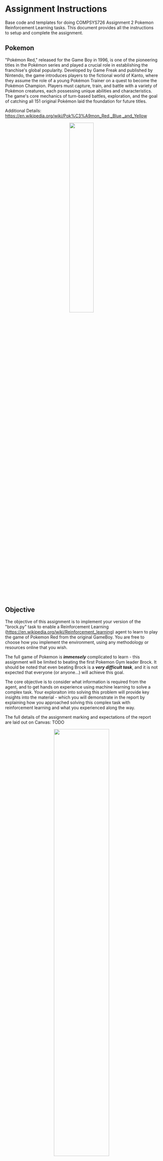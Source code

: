 # Assignment Instructions
Base code and templates for doing COMPSYS726 Assignment 2 Pokemon Reinforcement Learning tasks. This document provides all the instructions to setup and complete the assignment.

## Pokemon
"Pokémon Red," released for the Game Boy in 1996, is one of the pioneering titles in the Pokémon series and played a crucial role in establishing the franchise's global popularity. Developed by Game Freak and published by Nintendo, the game introduces players to the fictional world of Kanto, where they assume the role of a young Pokémon Trainer on a quest to become the Pokémon Champion. Players must capture, train, and battle with a variety of Pokémon creatures, each possessing unique abilities and characteristics. The game's core mechanics of turn-based battles, exploration, and the goal of catching all 151 original Pokémon laid the foundation for future titles.

Additional Details: https://en.wikipedia.org/wiki/Pok%C3%A9mon_Red,_Blue,_and_Yellow 

<p align="center">
    <img src="./media/pokemon-red.jpeg" style="width: 40%;"/>
</p>

## Objective
The objective of this assignment is to implement your version of the "brock.py" task to enable a Reinforcement Learning (https://en.wikipedia.org/wiki/Reinforcement_learning) agent to learn to play the game of Pokemon Red from the original GameBoy. You are free to choose how you implement the environment, using any methodology or resources online that you wish.

The full game of Pokemon is ***immensely*** complicated to learn - this assignment will be limited to beating the first Pokemon Gym leader Brock. It should be noted that even beating Brock is a ***very difficult task***, and it is not expected that everyone (or anyone...) will achieve this goal. 

The core objective is to consider what information is required from the agent, and to get hands on experience using machine learning to solve a complex task. Your exploraiton into solving this problem will provide key insights into the material - which you will demonstrate in the report by explaining how you approached solving this complex task with reinforcement learning and what you experienced along the way.  

The full details of the assignment marking and expectations of the report are laid out on Canvas: TODO

<p align="center">
    <img src="./media/pokemon-brock.jpeg" style="width: 60%;"/>
</p>

## Setup
Follow these steps carefully to pull the required libraries and packages to do this assignment. These instructions will default to using a folder called "~/compsys726" to manage the required packages but you may pull these packages into any directory you desire.

### Install Required Packages
This assignment requires three key packages to opreate - you must install them in a specific order as laid out below. 

#### 1: cares_reinforcement_learning
The cares_reinforcement_learning package provides implementations of modern Reinforcement Learning algorithms and utlities for doing research. This package contains the reinforcement learning algorithms and implementations you can leverage to learn to play Pokemon. Further details can be explored here: https://github.com/UoA-CARES/cares_reinforcement_learning

```
mkdir ~/compsys726
cd ~/compsys726
git clone https://github.com/UoA-CARES/cares_reinforcement_learning.git
cd cares_reinforcement_learning
pip3 install -r requirements.txt
pip3 install --editable .
```

#### 2: compsys726_pokemon_agent (primary package)
This is the current package - it contains the requirements for implementing the Pokemon Environment for this project. All your work will be done in this specific package. This is explained in further details below. 

```
cd ~/compsys726
git clone https://github.com/UoA-CARES/compsys726_pokemon_agent.git
cd compsys726_pokemon_agent
pip3 install -r requirements.txt
pip3 install --editable .
```

#### 3: gymnasium_envrionments
We have created a standardised general purpose gym that wraps the most common simulated environments used in reinforcement learning into a single easy to use place. This package serves as an example of how to develop and setup new environments - perticularly for the robotic environments. This package utilises the algorithms implemented in the repository https://github.com/UoA-CARES/cares_reinforcement_learning/ and the Pokemon Environment you will implement here in compsys726_pokemon_agent. Additional information can found here: https://github.com/UoA-CARES/gymnasium_envrionments

This package is how you will run the training agent and test your Pokemon Environment. 

```
cd ~/compsys726
git clone https://github.com/UoA-CARES/gymnasium_envrionments.git 
cd gymnasium_envrionments
pip3 install -r requirements.txt
```

### Download ROM
Download the Pokemon ROM folder from the link below ***(University of Auckland emails only)***.

https://drive.google.com/drive/folders/1z1RC41uLxoY3JJobXxOy37Cv3BoPZukP 

<p align="center">
    <p align="center">
        <img src="./media/rom-download.png" style="width: 40%;" />
    </p>
</p>

We will then unzip and copy the downloaded files into a roms folder in the "~/cares_rl_configs" folder in the home directory.

```
mkdir ~/cares_rl_configs
cd ~/Downloads
unzip pokemon-*.zip
cp -r pokemon ~/cares_rl_configs
```

## Usage
This package provides the baseline code for the pyboy environments - you run these envrionments through gymnasium_envrionment.

`train.py` takes in hyperparameters that allow you to customise the training run enviromment – OpenAI or DMCS Environment - or RL algorithm. Use `python3 train.py -h` for help on what parameters are available for customisation.

An example is found below for running on an example of the openai environment with TD3 through console

```
cd ~/compsys726/gymnasium_envrionments/scripts
python train.py run --gym openai --task HalfCheetah-v4 TD3 --display 1
```

### Running Pokemon Task
To run the base Pokemon Environment that has a very simple implementation you need to run it through the ***gymnasium_envrionments*** package. The environments are not currently implemented as that is your job - but you will see the agent randomly exploring before trying to "learn" from a very limited reward function and action space. 

```
cd ~/compsys726/gymnasium_envrionments/scripts
python3 train.py run --gym pyboy --domain pokemon --task brock TD3
```

<p align="center">
    <img src="./media/pokemon-video.gif" style="width: 60%;"/>
</p>

### Viewing Training Results
The results of training the agents is saved into this folder: ***~/cares_rl_logs/*** by default. The structure of the results is saved as below.

The saved trained models contain the weights of your trained agent and will be uploaded as per the instructions below for the competition. 

```
├─ALGORITHM/ALGORITHM-TASK-YY_MM_DD:HH:MM:SS/
├─ SEED
|  ├─ env_config.py
|  ├─ alg_config.py
|  ├─ train_config.py
|  ├─ data
|  |  ├─ train.csv
|  |  ├─ eval.csv
|  ├─ figures
|  |  ├─ eval.png
|  |  ├─ train.png
|  ├─ models
|  |  ├─ model.pht
|  |  ├─ CHECKPOINT_N.pht
|  |  ├─ ...
|  ├─ videos
|  |  ├─ STEP.mp4
|  |  ├─ ...
├─ SEED...
├─ ...
```

# Implementing your Pokemon Environment
Your Pokemon Environment will be fully implemented in ***pyboy_environment/environments/pokemon/tasks/brock.py***. The goal is to determine a suitable state representation for an agent to learn from, a suitable set of actions, and a suitable reward function to enable the agent to learn to complete the task of beating the first gym leader Brock. 

## Task Brock (brock.py)
You are free to modify and expand the class inside of ***pyboy_environment/environments/pokemon/tasks/brock.py*** and add additional features/functions required to implement your environment. This is not best coding practice but it makes the lecturers lives easier.

Brock.py contains one class as an example of how to implement this project - PokemonBrock.

### PokemonBrock
The PokemonBrock class represents the Pokemon game environment for the task of beating Brock that extends the generic PokemonEnvironment and inherits all of its functions. 

You can build upon this class all you want to implement your Task of beating Brock - this class enables you to read the game state, and define the actions the Pokemon Trainer can take.

The key requirements are implementing the class functions below:

```
def _get_state(self) -> np.ndarray:
    # Implement your state retrieval logic here
    game_stats = self._generate_game_stats()
    return [game_stats["badges"]]

def _calculate_reward(self, new_state: dict) -> float:
    # Implement your reward calculation logic here
    return new_state["badges"] - self.prior_game_stats["badges"]

def _check_if_done(self, game_stats: dict[str, any]) -> bool:
    # Setting done to true if agent beats first gym (temporary)
    return game_stats["badges"] > self.prior_game_stats["badges"]

def _check_if_truncated(self, game_stats: dict) -> bool:
    # Implement your truncation check logic here

    # Maybe if we run out of pokeballs...? or a max step count
    return self.steps >= 1000
```

## Pokemon Red Manual
The link below provides the physical manual with instructions on how to play Pokemon Red. This information will be super useful for developing your environment. For those too young to remember physical manuals these used to come with the physical cartridge and you couldn't just Google how to play. 

https://pokemon-project.com/juegos/manual/manual-GB-Pokemon-Rojo-Azul-EN.pdf

<p align="center">
    <img src="./media/pokemon-manual.jpeg" style="width: 80%;" />
</p>

# Competition (Optional)
The class competition is a chance to earn ***bonus*** marks by potentially placing the top 10 furthest highest scoring agent.

Agents will be scored first based on the progression of the game - measured as beating Brock, capturing Pokemon, and leveling up/evolving pokemon over a maximum over 10,000 actions. 

Placement will be determined by the following scoring tiers:

* 1st Tier
    * Defeating Brock
    * Ties broken by Least amount of actions required
* 2nd Tier
    * Highest Number of Unique Pokemon Captured
    * Ties broken by the highest Number of Pokemon Seen
* 3rd Tier
    * Highest Average Level of Pokemon in Party
    * Ties broken by highest Average experience of Pokemon in Party

Ties within the three tiers will be given equal relative placement if required.

| **Placement** | **Bonus Marks** |
|---------------|-----------------|
| 1             | 5.0%            |
| 2             | 4.5%            |
| 3             | 4.0%            |
| 4             | 3.5%            |
| 5             | 3.0%            |
| 6             | 2.5%            |
| 7             | 2.0%            |
| 8             | 2.0%            |
| 9             | 1.5%            |
| 10            | 1.5%            |

The top placement will also win a neat Pokemon Badge!

<p align="center">
    <img src="./media/pokemon-badges.png" style="width: 80%;" />
</p>

## Agent Submission Process
To submit your agent for the class Competition you need to upload your ***brock.py*** file, ***requirements.py***, and ***trained model files*** by following the steps below. No other files will be utilised - the code needs to be self sufficient within "brock.py" and all additional package requirements must be captured in the "requirements.txt".

### Step 1 - Create requirements.txt
You need to create a requirements.txt that contains all the python packages you are using for your expert agent.
This can easily be generated by running 'pipreqs' in the **root directory** of the package.

```
pip3 install pipreqs
cd ~/compsys726/compsys726_pokemon_agent
python3 -m pipreqs.pipreqs --force
```

This will regenerate the "requirements.txt" file with your specific packages and their versions. This will enable your agent to operate as expected. 

### Step 2 - Upload Files to Google Drive
Following this link: https://drive.google.com/drive/folders/1OWORBjdzuJjPZYZoCKMs4hI3xemvcDzh

Create a folder using your ***upi*** as the name. Copy your 'requirements.txt' and 'brock.py' files into the folder. These files can be updated as many times as you wish until the final deadline. It is imperative that the files maintain their names - ***brock.py*** and ***requirements.txt*** for the automted system to parse them correctly. 

Inside your ***upi*** folder create a folder called ***model***. Copy the trained agent model files (e.g. ***ALGORITHM_actor.pht*** and ***ALGORITHM_critic.pht***) you wish to run from ***~/cares_rl_logs/***.

This should look like the example below:

<p align="center">
    <img src="./media/pokemon-uploads.png" style="width: 60%;" />
</p>

## Competition Day
After the submission date the lecturers will run the automated competition offline - the results of the competition will be presented in class with the top 10 agents and their performance being shown.

If the automated system fails to run your code for any reason - it will be disqualified from placing. It is the students onus to make sure they follow the instructions properly to give them a chance at their agent placing in the competition. 